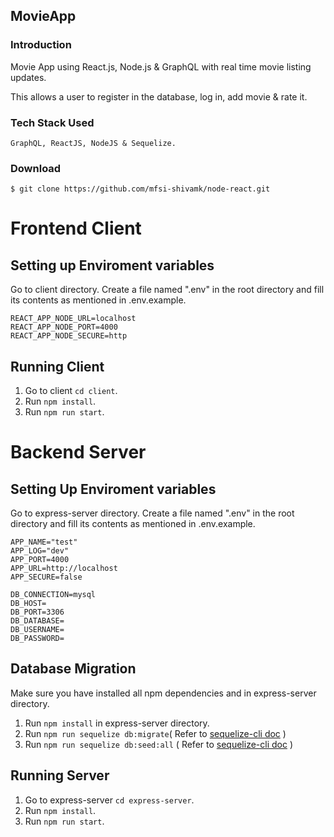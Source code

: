 ## MovieApp 

### Introduction

Movie App using React.js, Node.js & GraphQL with real time movie listing updates.

This allows a user to register in the database, log in, add movie & rate it.

### Tech Stack Used
``
GraphQL, ReactJS, NodeJS & Sequelize.
``
### Download

```
$ git clone https://github.com/mfsi-shivamk/node-react.git
```

# Frontend Client
## Setting up Enviroment variables 
Go to client directory. 
Create a file named ".env" in the root directory and fill its contents as mentioned in .env.example.

```
REACT_APP_NODE_URL=localhost
REACT_APP_NODE_PORT=4000
REACT_APP_NODE_SECURE=http
```
## Running Client

1. Go to client `cd client`.
2. Run `npm install`.
3. Run `npm run start`.

# Backend Server

## Setting Up Enviroment variables
Go to express-server directory. 
Create a file named ".env" in the root directory and fill its contents as mentioned in .env.example.

```
APP_NAME="test"
APP_LOG="dev"
APP_PORT=4000
APP_URL=http://localhost
APP_SECURE=false

DB_CONNECTION=mysql
DB_HOST=
DB_PORT=3306
DB_DATABASE=
DB_USERNAME=
DB_PASSWORD=

```

## Database Migration
Make sure you have installed all npm dependencies and in express-server directory.
1. Run `npm install` in express-server directory.
2. Run `npm run sequelize db:migrate`( Refer to [sequelize-cli doc](https://github.com/sequelize/cli#usage) )
3. Run `npm run sequelize db:seed:all` ( Refer to [sequelize-cli doc](https://github.com/sequelize/cli#usage) )

## Running Server

1. Go to express-server `cd express-server`.
2. Run `npm install`.
3. Run `npm run start`.

